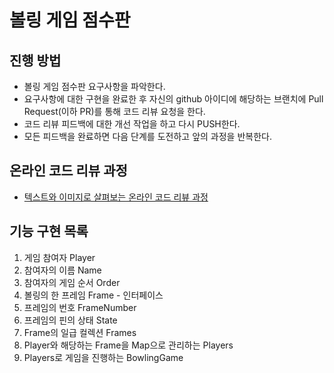 # 볼링 게임 점수판
## 진행 방법
* 볼링 게임 점수판 요구사항을 파악한다.
* 요구사항에 대한 구현을 완료한 후 자신의 github 아이디에 해당하는 브랜치에 Pull Request(이하 PR)를 통해 코드 리뷰 요청을 한다.
* 코드 리뷰 피드백에 대한 개선 작업을 하고 다시 PUSH한다.
* 모든 피드백을 완료하면 다음 단계를 도전하고 앞의 과정을 반복한다.

## 온라인 코드 리뷰 과정
* [텍스트와 이미지로 살펴보는 온라인 코드 리뷰 과정](https://github.com/next-step/nextstep-docs/tree/master/codereview)


## 기능 구현 목록
1. 게임 참여자 Player
2. 참여자의 이름 Name
3. 참여자의 게임 순서 Order
4. 볼링의 한 프레임 Frame - 인터페이스
5. 프레임의 번호 FrameNumber
6. 프레임의 핀의 상태 State
7. Frame의 일급 컬렉션 Frames
8. Player와 해당하는 Frame을 Map으로 관리하는 Players
9. Players로 게임을 진행하는 BowlingGame
